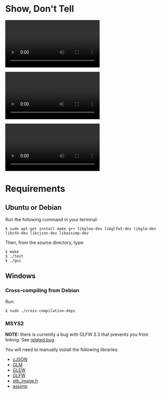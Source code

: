 # Show, Don't Tell

![Exploring the Earth, the Moon and Jupiter](media/explore.ogv)

![Observing how the phases of the Moon work](media/moon.ogv)

![Piloting a spaceship in orbit](media/spaceship.ogv)

# Requirements

## Ubuntu or Debian

Run the following command in your terminal:

```
$ sudo apt-get install make g++ libglew-dev libglfw3-dev libglm-dev libstb-dev libcjson-dev libassimp-dev
```

Then, from the source directory, type:

```
$ make
$ ./test
$ ./gui
```

## Windows

### Cross-compiling from Debian

Run:

```
$ sudo ./cross-compilation-deps
```

### MSYS2

**NOTE:** there is currently a bug with GLFW 3.3 that prevents you from
linking. See [related bug](https://github.com/glfw/glfw/issues/1547).

You will need to manually install the following libraries:

- [cJSON](https://github.com/DaveGamble/cJSON/)
- [GLM](https://github.com/g-truc/glm/)
- [GLEW](https://github.com/nigels-com/glew/)
- [GLFW](https://github.com/glfw/glfw/)
- [stb_image.h](https://github.com/nothings/stb/blob/master/stb_image.h)
- [assimp](https://github.com/assimp/assimp/)
